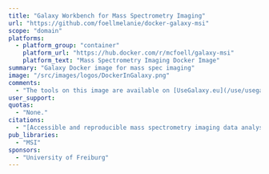 ```yaml
---
title: "Galaxy Workbench for Mass Spectrometry Imaging"
url: "https://github.com/foellmelanie/docker-galaxy-msi"
scope: "domain"
platforms:
  - platform_group: "container"
    platform_url: "https://hub.docker.com/r/mcfoell/galaxy-msi"
    platform_text: "Mass Spectrometry Imaging Docker Image"
summary: "Galaxy Docker image for mass spec imaging"
image: "/src/images/logos/DockerInGalaxy.png"
comments:
  - "The tools on this image are available on [UseGalaxy.eu](/use/usegalaxy-eu/)"
user_support:
quotas:
  - "None."
citations:
  - "[Accessible and reproducible mass spectrometry imaging data analysis in Galaxy]( https://doi.org/10.1101/628719), Melanie Christine Föll, Lennart Moritz, Thomas Wollmann, Maren Nicole Stillger, Niklas Vockert, Martin Werner, Peter Bronsert, Karl Rohr, Björn Andreas Grüning, Oliver Schilling. *bioRxiv* 628719; doi: 10.1101/628719"
pub_libraries:
  - "MSI"
sponsors:
  - "University of Freiburg"
---
```


